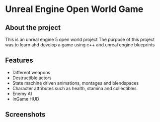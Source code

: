 # Unreal Engine Open World Game
## About the project
This is an unreal engine 5 open world project
The purpose of this project was to learn ahd develop a game using c++ and unreal engine blueprints
## Features
* Different weapons
* Destructible actors
* State machine driven animations, montages and blendspaces
* Character attributes such as health, stamina and collectibles
* Enemy AI
* InGame HUD

## Screenshots
